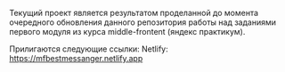 
Текущий проект является результатом проделанной до момента очередного обновления данного репозитория работы над заданиями первого модуля из курса middle-frontent (яндекс практикум).  

Прилигаются следующие ссылки:
Netlify: https://mfbestmessanger.netlify.app

